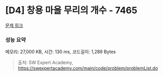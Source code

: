 # [D4] 창용 마을 무리의 개수 - 7465 

[문제 링크](https://swexpertacademy.com/main/code/problem/problemDetail.do?contestProbId=AWngfZVa9XwDFAQU) 

### 성능 요약

메모리: 27,000 KB, 시간: 130 ms, 코드길이: 1,289 Bytes



> 출처: SW Expert Academy, https://swexpertacademy.com/main/code/problem/problemList.do